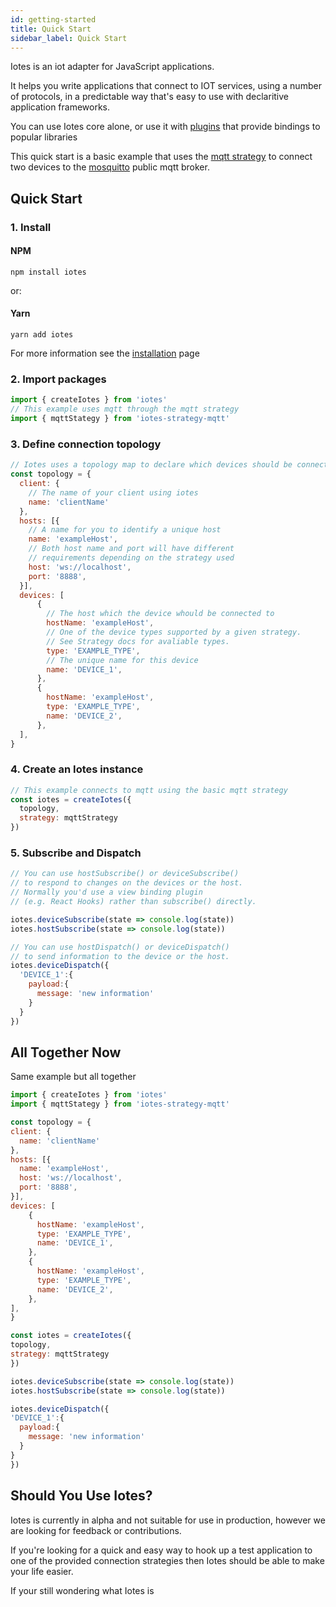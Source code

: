 ```yaml
---
id: getting-started
title: Quick Start
sidebar_label: Quick Start
---
```


Iotes is an iot adapter for JavaScript applications.

It helps you write applications that connect to IOT services, using a number of protocols, in a predictable way that's easy to use with declaritive application frameworks.

You can use Iotes core alone, or use it with [plugins](/docs/introduction/core-concepts#plugins) that provide bindings to popular libraries 

This quick start is a basic example that uses the [mqtt strategy](/docs/strategies/mqtt) to connect two devices to the [mosquitto](mosquitto.org) public mqtt broker.

## Quick Start

### 1. Install

#### NPM

```
npm install iotes
```

or:

#### Yarn

```
yarn add iotes
```

For more information see the [installation](./installation) page

### 2. Import packages

```javascript
import { createIotes } from 'iotes'
// This example uses mqtt through the mqtt strategy
import { mqttStategy } from 'iotes-strategy-mqtt' 
```

### 3. Define connection topology

```javascript
// Iotes uses a topology map to declare which devices should be connected
const topology = {
  client: { 
    // The name of your client using iotes
    name: 'clientName' 
  }, 
  hosts: [{
    // A name for you to identify a unique host
    name: 'exampleHost', 
    // Both host name and port will have different 
    // requirements depending on the strategy used
    host: 'ws://localhost', 
    port: '8888', 
  }], 
  devices: [
      {
        // The host which the device whould be connected to
        hostName: 'exampleHost',
        // One of the device types supported by a given strategy. 
        // See Strategy docs for avaliable types.
        type: 'EXAMPLE_TYPE', 
        // The unique name for this device
        name: 'DEVICE_1', 
      },
      {
        hostName: 'exampleHost',
        type: 'EXAMPLE_TYPE',
        name: 'DEVICE_2', 
      },
  ],
}
```

### 4. Create an Iotes instance 

```javascript
// This example connects to mqtt using the basic mqtt strategy
const iotes = createIotes({
  topology, 
  strategy: mqttStrategy
}) 
```

### 5. Subscribe and Dispatch

```javascript
// You can use hostSubscribe() or deviceSubscribe() 
// to respond to changes on the devices or the host.
// Normally you'd use a view binding plugin 
// (e.g. React Hooks) rather than subscribe() directly.

iotes.deviceSubscribe(state => console.log(state))
iotes.hostSubscribe(state => console.log(state))

// You can use hostDispatch() or deviceDispatch() 
// to send information to the device or the host.
iotes.deviceDispatch({
  'DEVICE_1':{  
    payload:{
      message: 'new information'
    }
  }
})

```

## All Together Now
  Same example but all together

  ```javascript
  import { createIotes } from 'iotes'
  import { mqttStategy } from 'iotes-strategy-mqtt' 

  const topology = {
  client: { 
    name: 'clientName' 
  }, 
  hosts: [{
    name: 'exampleHost', 
    host: 'ws://localhost', 
    port: '8888', 
  }], 
  devices: [
      {
        hostName: 'exampleHost',
        type: 'EXAMPLE_TYPE', 
        name: 'DEVICE_1', 
      },
      {
        hostName: 'exampleHost',
        type: 'EXAMPLE_TYPE',
        name: 'DEVICE_2', 
      },
  ],
}

const iotes = createIotes({
  topology, 
  strategy: mqttStrategy
}) 

iotes.deviceSubscribe(state => console.log(state))
iotes.hostSubscribe(state => console.log(state))

iotes.deviceDispatch({
  'DEVICE_1':{  
    payload:{
      message: 'new information'
    }
  }
})
```

## Should You Use Iotes?

Iotes is currently in alpha and not suitable for use in production, however we are looking for feedback or contributions.

If you're looking for a quick and easy way to hook up a test application to one of the provided connection strategies then Iotes should be able to make your life easier.

If your still wondering what Iotes is 
